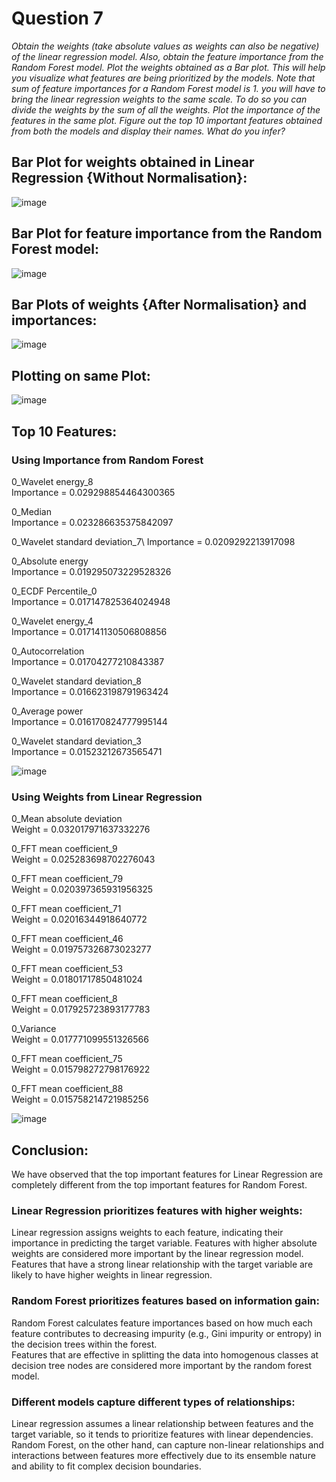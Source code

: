 # **Question 7**
*Obtain the weights (take absolute values as weights can also be negative) of the linear regression model. Also, obtain the feature importance from the Random Forest model. Plot the weights obtained as a Bar plot. This will help you visualize what features are being prioritized by the models. Note that sum of feature importances for a Random Forest model is 1. you will have to bring the linear regression weights to the same scale. To do so you can divide the weights by the sum of all the weights. Plot the importance of the features in the same plot. Figure out the top 10 important features obtained from both the models and display their names. What do you infer?*

## Bar Plot for weights obtained in Linear Regression {Without Normalisation}:
![image](https://github.com/ES335-2024/assignment-2-es-335-2024-ml-mavericks/assets/146793425/dabd38a3-210c-4ba6-8870-86d79f3319e5)

## Bar Plot for feature importance from the Random Forest model:
![image](https://github.com/ES335-2024/assignment-2-es-335-2024-ml-mavericks/assets/146793425/c8c36d12-98ff-46a5-9633-b15dbd7a7340)

## Bar Plots of weights {After Normalisation} and importances:
![image](https://github.com/ES335-2024/assignment-2-es-335-2024-ml-mavericks/assets/146793425/fab4defd-87e6-4108-8af2-75bc802664ef)

## Plotting on same Plot:
![image](https://github.com/ES335-2024/assignment-2-es-335-2024-ml-mavericks/assets/146793425/f138d0a2-ea50-44ff-bba9-4e60e8e18dc1)

## Top 10 Features:
### Using Importance from Random Forest
0_Wavelet energy_8\
Importance = 0.029298854464300365 

0_Median\
Importance = 0.023286635375842097

0_Wavelet standard deviation_7\ 
Importance = 0.0209292213917098 

0_Absolute energy\
Importance = 0.019295073229528326 

0_ECDF Percentile_0\
Importance = 0.017147825364024948 

0_Wavelet energy_4\
Importance = 0.017141130506808856 

0_Autocorrelation\
Importance = 0.01704277210843387 

0_Wavelet standard deviation_8\
Importance = 0.016623198791963424 

0_Average power\
Importance = 0.016170824777995144

0_Wavelet standard deviation_3\
Importance = 0.01523212673565471

![image](https://github.com/ES335-2024/assignment-2-es-335-2024-ml-mavericks/assets/146793425/75d82d45-22fb-401d-9f16-b390e82ee4a6)

### Using Weights from Linear Regression
0_Mean absolute deviation\
Weight = 0.032017971637332276 

0_FFT mean coefficient_9\
Weight = 0.025283698702276043 

0_FFT mean coefficient_79\
Weight = 0.020397365931956325 

0_FFT mean coefficient_71\
Weight = 0.02016344918640772

0_FFT mean coefficient_46\
Weight = 0.019757326873023277

0_FFT mean coefficient_53\
Weight = 0.01801717850481024 

0_FFT mean coefficient_8\
Weight = 0.017925723893177783

0_Variance\
Weight = 0.017771099551326566 

0_FFT mean coefficient_75\
Weight = 0.015798272798176922

0_FFT mean coefficient_88\
Weight = 0.015758214721985256

![image](https://github.com/ES335-2024/assignment-2-es-335-2024-ml-mavericks/assets/146793425/6571f9ac-dd50-48d6-8638-953151093fd0)

## Conclusion:
We have observed that the top important features for Linear Regression are completely different from the top important features for Random Forest.
### Linear Regression prioritizes features with higher weights:
Linear regression assigns weights to each feature, indicating their importance in predicting the target variable. Features with higher absolute weights are considered more important by the linear regression model.\
Features that have a strong linear relationship with the target variable are likely to have higher weights in linear regression.
### Random Forest prioritizes features based on information gain:
Random Forest calculates feature importances based on how much each feature contributes to decreasing impurity (e.g., Gini impurity or entropy) in the decision trees within the forest.\
Features that are effective in splitting the data into homogenous classes at decision tree nodes are considered more important by the random forest model.
### Different models capture different types of relationships:
Linear regression assumes a linear relationship between features and the target variable, so it tends to prioritize features with linear dependencies.
Random Forest, on the other hand, can capture non-linear relationships and interactions between features more effectively due to its ensemble nature and ability to fit complex decision boundaries.
